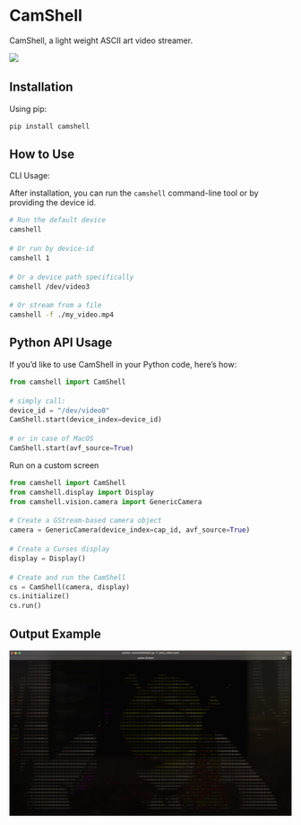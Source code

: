 # CamShell

CamShell, a light weight ASCII art video streamer.

[![](https://markdown-videos-api.jorgenkh.no/youtube/erU1So2IP7E)](https://youtu.be/erU1So2IP7E)

## Installation

Using pip:

```bash
pip install camshell
```

## How to Use

CLI Usage:

After installation, you can run the `camshell` command-line tool or by providing
the device id.

```bash
# Run the default device
camshell

# Or run by device-id
camshell 1

# Or a device path specifically
camshell /dev/video3

# Or stream from a file
camshell -f ./my_video.mp4
```

## Python API Usage

If you’d like to use CamShell in your Python code, here’s how:

```python
from camshell import CamShell

# simply call:
device_id = "/dev/video0"
CamShell.start(device_index=device_id)

# or in case of MacOS
CamShell.start(avf_source=True)
```

Run on a custom screen

```python
from camshell import CamShell
from camshell.display import Display
from camshell.vision.camera import GenericCamera

# Create a GStream-based camera object
camera = GenericCamera(device_index=cap_id, avf_source=True)

# Create a Curses display
display = Display()

# Create and run the CamShell
cs = CamShell(camera, display)
cs.initialize()
cs.run()
```

## Output Example

![Example Output](https://github.com/ArefMq/camshell/blob/main/docs/screenshot_shrek.png)
